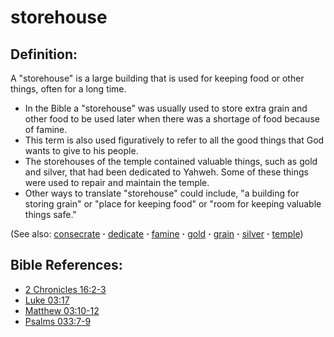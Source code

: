 # storehouse #

## Definition: ##

A "storehouse" is a large building that is used for keeping food or other things, often for a long time.

* In the Bible a "storehouse" was usually used to store extra grain and other food to be used later when there was a shortage of food because of famine.
* This term is also used figuratively to refer to all the good things that God wants to give to his people.
* The storehouses of the temple contained valuable things, such as gold and silver, that had been dedicated to Yahweh. Some of these things were used to repair and maintain the temple.
* Other ways to translate "storehouse" could include, "a building for storing grain" or "place for keeping food" or "room for keeping valuable things safe."

(See also: [consecrate](../kt/consecrate.md) **·** [dedicate](../other/dedicate.md) **·** [famine](../other/famine.md) **·** [gold](../other/gold.md) **·** [grain](../other/grain.md) **·** [silver](../other/silver.md) **·** [temple](../kt/temple.md))

## Bible References: ##

* [2 Chronicles 16:2-3](https://door43.org/en/bible/notes/2ch/16/02)
* [Luke 03:17](https://door43.org/en/bible/notes/luk/03/17)
* [Matthew 03:10-12](https://door43.org/en/bible/notes/mat/03/10)
* [Psalms 033:7-9](https://door43.org/en/bible/notes/psa/033/007)

